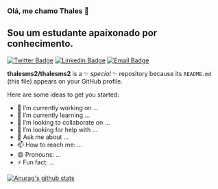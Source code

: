 ### Olá, me chamo Thales 👋

## Sou um estudante apaixonado por conhecimento.

[![Twitter Badge](https://img.shields.io/badge/-@thalesms2-ff69b4?style=for-the-badge&labelColor=ff69b4&logo=twitter&logoColor=white&link=https://twitter.com/thalesms2)](https://twitter.com/thalesms2)
[![Linkedin Badge](https://img.shields.io/badge/-Diego%20Fernandes-6633cc?style=flat-square&logo=Linkedin&logoColor=white&link=https://www.linkedin.com/in/diego-schell-fernandes/)](https://www.linkedin.com/in/diego-schell-fernandes/) 
[![Email Badge](https://img.shields.io/badge/-diego.schell.f@gmail.com-6633cc?style=flat-square&logo=Gmail&logoColor=white&link=mailto:diego.schell.f@gmail.com)](mailto:diego.schell.f@gmail.com)

**thalesms2/thalesms2** is a ✨ _special_ ✨ repository because its `README.md` (this file) appears on your GitHub profile.

Here are some ideas to get you started:

- 🔭 I’m currently working on ...
- 🌱 I’m currently learning ...
- 👯 I’m looking to collaborate on ...
- 🤔 I’m looking for help with ...
- 💬 Ask me about ...
- 📫 How to reach me: ...
- 😄 Pronouns: ...
- ⚡ Fun fact: ...

[![Anurag's github stats](https://github-readme-stats.vercel.app/api?username=thalesms2&hide=issues,prs&show_icons=true&theme=dracula)](https://github.com/anuraghazra/github-readme-stats)

